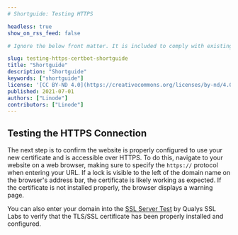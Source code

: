 ```yaml
---
# Shortguide: Testing HTTPS

headless: true
show_on_rss_feed: false

# Ignore the below front matter. It is included to comply with existing tests.

slug: testing-https-certbot-shortguide
title: "Shortguide"
description: "Shortguide"
keywords: ["shortguide"]
license: '[CC BY-ND 4.0](https://creativecommons.org/licenses/by-nd/4.0)'
published: 2021-07-01
authors: ["Linode"]
contributors: ["Linode"]
---
```


## Testing the HTTPS Connection

The next step is to confirm the website is properly configured to use your new certificate and is accessible over HTTPS. To do this, navigate to your website on a web browser, making sure to specify the `https://` protocol when entering your URL. If a lock is visible to the left of the domain name on the browser's address bar, the certificate is likely working as expected. If the certificate is not installed properly, the browser displays a warning page.

You can also enter your domain into the [SSL Server Test](https://www.ssllabs.com/ssltest/) by Qualys SSL Labs to verify that the TLS/SSL certificate has been properly installed and configured. 